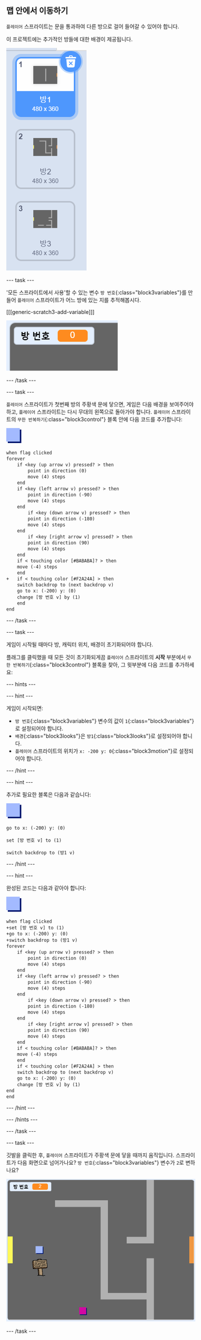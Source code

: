 ## 맵 안에서 이동하기

`플레이어` 스프라이트는 문을 통과하여 다른 방으로 걸어 들어갈 수 있어야 합니다.

이 프로젝트에는 추가적인 방들에 대한 배경이 제공됩니다.

![스크린샷](images/world-backdrops.png)

--- task ---

'모든 스프라이트에서 사용'할 수 있는 변수 `방 번호`{:class="block3variables"}를 만들어 `플레이어` 스프라이트가 어느 방에 있는 지를 추적해봅시다.

[[[generic-scratch3-add-variable]]]

![스크린샷](images/world-room.png)

--- /task ---

--- task ---

`플레이어` 스프라이트가 첫번째 방의 주황색 문에 닿으면, 게임은 다음 배경을 보여주어야 하고, `플레이어` 스프라이트는 다시 무대의 왼쪽으로 돌아가야 합니다. `플레이어` 스프라이트의 `무한 반복하기`{:class="block3control"} 블록 안에 다음 코드를 추가합니다:

![플레이어](images/player.png)

```blocks3
when flag clicked
forever
    if <key (up arrow v) pressed? > then
        point in direction (0)
        move (4) steps
    end
    if <key (left arrow v) pressed? > then
        point in direction (-90)
        move (4) steps
    end
        if <key (down arrow v) pressed? > then
        point in direction (-180)
        move (4) steps
    end
        if <key [right arrow v] pressed? > then
        point in direction (90)
        move (4) steps
    end
    if < touching color [#BABABA]? > then
    move (-4) steps
    end
+   if < touching color [#F2A24A] > then
    switch backdrop to (next backdrop v)
    go to x: (-200) y: (0)
    change [방 번호 v] by (1)
    end
end
```

--- /task ---

--- task ---

게임이 시작될 때마다 방, 캐릭터 위치, 배경이 초기화되어야 합니다.

플래그를 클릭했을 때 모든 것이 초기화되게끔 `플레이어` 스프라이트의 **시작** 부분에서 `무한 반복하기`{:class="block3control"} 블록을 찾아, 그 윗부분에 다음 코드를 추가하세요:

--- hints ---


--- hint ---

게임이 시작되면:

+ `방 번호`{:class="block3variables"} 변수의 값이 `1`{:class="block3variables"}로 설정되어야 합니다.
+ `배경`{:class="block3looks"}은 `방1`{:class="block3looks"}로 설정되어야 합니다.
+ `플레이어` 스프라이트의 위치가 `x: -200 y: 0`{:class="block3motion"}로 설정되어야 합니다.

--- /hint ---

--- hint ---

추가로 필요한 블록은 다음과 같습니다:

![플레이어](images/player.png)

```blocks3
go to x: (-200) y: (0)

set [방 번호 v] to (1)

switch backdrop to (방1 v)
```

--- /hint ---

--- hint ---

완성된 코드는 다음과 같아야 합니다:

![플레이어](images/player.png)

```blocks3
when flag clicked
+set [방 번호 v] to (1)
+go to x: (-200) y: (0)
+switch backdrop to (방1 v)
forever
    if <key (up arrow v) pressed? > then
        point in direction (0)
        move (4) steps
    end
    if <key (left arrow v) pressed? > then
        point in direction (-90)
        move (4) steps
    end
        if <key (down arrow v) pressed? > then
        point in direction (-180)
        move (4) steps
    end
        if <key [right arrow v] pressed? > then
        point in direction (90)
        move (4) steps
    end
    if < touching color [#BABABA]? > then
    move (-4) steps
    end
    if < touching color [#F2A24A] > then
    switch backdrop to (next backdrop v)
    go to x: (-200) y: (0)
    change [방 번호 v] by (1)
end
end
```

--- /hint ---

--- /hints ---

--- /task ---

--- task ---

깃발을 클릭한 후, `플레이어` 스프라이트가 주황색 문에 닿을 때까지 움직입니다. 스프라이트가 다음 화면으로 넘어가나요? `방 번호`{:class="block3variables"} 변수가 `2`로 변하나요?

![스크린샷](images/world-room-test.png)

--- /task ---
